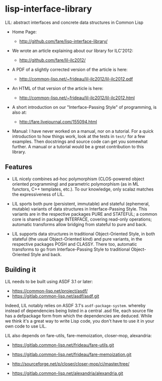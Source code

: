 lisp-interface-library
======================

LIL: abstract interfaces and concrete data structures in Common Lisp

 * Home Page:
	* http://github.com/fare/lisp-interface-library/

 * We wrote an article explaining about our library for ILC'2012:
	* http://github.com/fare/lil-ilc2012/

 * A PDF of a slightly corrected version of the article is here:
	* http://common-lisp.net/~frideau/lil-ilc2012/lil-ilc2012.pdf

 * An HTML of that version of the article is here:
	* http://common-lisp.net/~frideau/lil-ilc2012/lil-ilc2012.html

 * A short introduction on our "Interface-Passing Style" of programming, is also at:
	* http://fare.livejournal.com/155094.html

 * Manual: I have never worked on a manual, nor on a tutorial.
   For a quick introduction to how things work, look at the tests in `test/`
   for a few examples.
   Then docstrings and source code can get you somewhat further.
   A manual or a tutorial would be a great contribution to this library.


Features
--------

 * LIL nicely combines ad-hoc polymorphism (CLOS-powered object oriented programming)
   and parametric polymorphism (as in ML functors, C++ templates, etc.).
   To our knowledge, only scalaz matches the expressiveness of LIL.

 * LIL sports both pure (persistent, immutable) and
   stateful (ephemeral, mutable) variants
   of data structures in Interface-Passing Style.
   This variants are in the respective packages PURE and STATEFUL;
   a common core is shared in package INTERFACE, covering read-only operations;
   automatic transforms allow bridging from stateful to pure and back.

 * LIL supports data structures in traditional Object-Oriented Style,
   in both stateful (the usual Object-Oriented kind) and pure variants,
   in the respective packages POSH and CLASSY.
   There too, automatic transforms to go from Interface-Passing Style to
   traditional Object-Oriented Style and back.


Building it
-----------

LIL needs to be built using ASDF 3.1 or later:

  * https://common-lisp.net/project/asdf/
  * https://gitlab.common-lisp.net/asdf/asdf.git

Indeed, LIL notably relies on ASDF 3.1's `asdf-package-system`.
whereby instead of dependencies being listed in a central .asd file,
each source file has a defpackage form from which the dependencies are deduced.
While we think it's a great way to write Lisp code,
you don't have to use it in your own code to use LIL.


LIL also depends on fare-utils, fare-memoization, closer-mop, alexandria:

 * https://gitlab.common-lisp.net/frideau/fare-utils.git

 * https://gitlab.common-lisp.net/frideau/fare-memoization.git

 * http://sourceforge.net/p/closer/closer-mop/ci/master/tree/

 * https://gitlab.common-lisp.net/alexandria/alexandria.git
